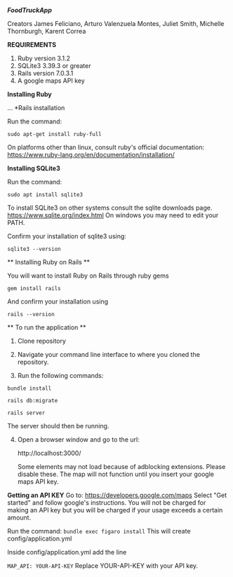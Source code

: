  ***FoodTruckApp***
                                                                    
Creators James Feliciano,  Arturo Valenzuela Montes, Juliet Smith,  Michelle Thornburgh, Karent Correa

**REQUIREMENTS**
  1. Ruby version 3.1.2
  2. SQLite3 3.39.3 or greater
  3. Rails version 7.0.3.1
  4. A google maps API key



**Installing Ruby** 


... *Rails installation

Run the command:

  ``sudo apt-get install ruby-full``
  
On platforms other than linux, consult ruby's official documentation: https://www.ruby-lang.org/en/documentation/installation/
    

**Installing SQLite3** 

Run the command:

  ``sudo apt install sqlite3``
  
To install SQLite3 on other systems consult the sqlite downloads page. https://www.sqlite.org/index.html
On windows you may need to edit your PATH.

Confirm your installation of sqlite3 using:
  
  ``sqlite3 --version``


** Installing Ruby on Rails **

You will want to install Ruby on Rails through ruby gems

  ``gem install rails``
  
And confirm your installation using

  ``rails --version``


** To run the application ** 

1. Clone repository

2. Navigate your command line interface to where you cloned the repository.

3. Run the following commands:

  ``bundle install``
  
  ``rails db:migrate``
  
  ``rails server``
  
  The server should then be running.
  
4. Open a browser window and go to the url:

    http://localhost:3000/
    
    Some elements may not load because of adblocking extensions. Please disable these.
    The map will not function until you insert your google maps API key.
    

**Getting an API KEY**
Go to:
https://developers.google.com/maps
Select "Get started" and follow google's instructions.
You will not be charged for making an API key but you will be charged if your usage exceeds a certain amount.

Run the command:
  ``bundle exec figaro install``
This will create config/application.yml

Inside config/application.yml add the line

``MAP_API: YOUR-API-KEY``
Replace YOUR-API-KEY with your API key.

